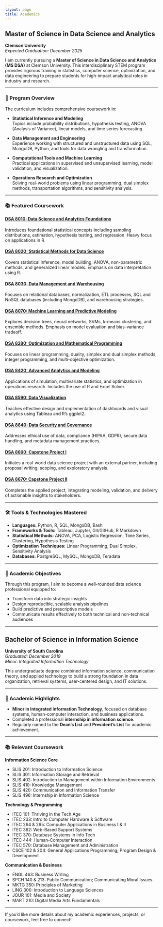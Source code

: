 ```yaml
---
layout: page
title: Academics
---
```


## Master of Science in Data Science and Analytics  
**Clemson University**  
*Expected Graduation: December 2025*

I am currently pursuing a **Master of Science in Data Science and Analytics (MS DSA)** at Clemson University. This interdisciplinary STEM program provides rigorous training in statistics, computer science, optimization, and data engineering to prepare students for high-impact analytical roles in industry and research.

---

### 📘 Program Overview

The curriculum includes comprehensive coursework in:

- **Statistical Inference and Modeling**  
  Topics include probability distributions, hypothesis testing, ANOVA (Analysis of Variance), linear models, and time series forecasting.

- **Data Management and Engineering**  
  Experience working with structured and unstructured data using SQL, MongoDB, Python, and tools for data wrangling and transformation.

- **Computational Tools and Machine Learning**  
  Practical applications in supervised and unsupervised learning, model validation, and visualization.

- **Operations Research and Optimization**  
  Solving real-world problems using linear programming, dual simplex methods, transportation algorithms, and sensitivity analysis.

---

### 📚 Featured Coursework

#### [DSA 8010: Data Science and Analytics Foundations](https://catalog.clemson.edu/preview_course_nopop.php?catoid=29&coid=125347#dsa8010)  
Introduces foundational statistical concepts including sampling distributions, estimation, hypothesis testing, and regression. Heavy focus on applications in R.

#### [DSA 8020: Statistical Methods for Data Science](https://catalog.clemson.edu/preview_course_nopop.php?catoid=29&coid=125348#dsa8020)  
Covers statistical inference, model building, ANOVA, non-parametric methods, and generalized linear models. Emphasis on data interpretation using R.

#### [DSA 8030: Data Management and Warehousing](https://catalog.clemson.edu/preview_course_nopop.php?catoid=29&coid=125349#dsa8030)  
Focuses on relational databases, normalization, ETL processes, SQL and NoSQL databases (including MongoDB), and warehousing strategies.

#### [DSA 8070: Machine Learning and Predictive Modeling](https://catalog.clemson.edu/preview_course_nopop.php?catoid=29&coid=125350#dsa8070)  
Explores decision trees, neural networks, SVMs, k-means clustering, and ensemble methods. Emphasis on model evaluation and bias-variance tradeoff.

#### [DSA 8280: Optimization and Mathematical Programming](https://catalog.clemson.edu/preview_course_nopop.php?catoid=29&coid=125351#dsa8280)  
Focuses on linear programming, duality, simplex and dual simplex methods, integer programming, and multi-objective optimization.

#### [DSA 8420: Advanced Analytics and Modeling](https://catalog.clemson.edu/preview_course_nopop.php?catoid=29&coid=125353#dsa8420)  
Applications of simulation, multivariate statistics, and optimization in operations research. Includes the use of R and Excel Solver.

#### [DSA 8590: Data Visualization](https://catalog.clemson.edu/preview_course_nopop.php?catoid=29&coid=125413#dsa8590)  
Teaches effective design and implementation of dashboards and visual analytics using Tableau and R’s ggplot2.

#### [DSA 8640: Data Security and Governance](https://catalog.clemson.edu/preview_course_nopop.php?catoid=29&coid=125354#dsa8640)  
Addresses ethical use of data, compliance (HIPAA, GDPR), secure data handling, and metadata management practices.

#### [DSA 8660: Capstone Project I](https://catalog.clemson.edu/preview_course_nopop.php?catoid=29&coid=125356#dsa8660)  
Initiates a real-world data science project with an external partner, including proposal writing, scoping, and exploratory analysis.

#### [DSA 8670: Capstone Project II](https://catalog.clemson.edu/preview_course_nopop.php?catoid=29&coid=125415#dsa8670)  
Completes the applied project, integrating modeling, validation, and delivery of actionable insights to stakeholders.

---

### 🛠 Tools & Technologies Mastered

- **Languages:** Python, R, SQL, MongoDB, Bash  
- **Frameworks & Tools:** Tableau, Jupyter, Git/GitHub, R Markdown  
- **Statistical Methods:** ANOVA, PCA, Logistic Regression, Time Series, Clustering, Hypothesis Testing  
- **Optimization Techniques:** Linear Programming, Dual Simplex, Sensitivity Analysis  
- **Databases:** PostgreSQL, MySQL, MongoDB, Teradata  

---

### 🎯 Academic Objectives

Through this program, I aim to become a well-rounded data science professional equipped to:

- Transform data into strategic insights  
- Design reproducible, scalable analysis pipelines  
- Build predictive and prescriptive models  
- Communicate results effectively to both technical and non-technical audiences

---

## Bachelor of Science in Information Science  
**University of South Carolina**  
*Graduated: December 2019*  
*Minor: Integrated Information Technology*

This undergraduate degree combined information science, communication theory, and applied technology to build a strong foundation in data organization, retrieval systems, user-centered design, and IT solutions.

---

### 📘 Academic Highlights

- **Minor in Integrated Information Technology**, focused on database systems, human-computer interaction, and business applications.  
- Completed a professional **internship in information science**.  
- Regularly named to the **Dean’s List** and **President’s List** for academic achievement.  

---

### 📚 Relevant Coursework

**Information Science Core**  
- SLIS 201: Introduction to Information Science  
- SLIS 301: Information Storage and Retrieval  
- SLIS 402: Introduction to Management within Information Environments  
- SLIS 410: Knowledge Management  
- SLIS 420: Communication and Information Transfer  
- SLIS 496: Internship in Information Science  

**Technology & Programming**  
- ITEC 101: Thriving in the Tech Age  
- ITEC 233: Intro to Computer Hardware & Software  
- ITEC 264 & 265: Computer Applications in Business I & II  
- ITEC 362: Web-Based Support Systems  
- ITEC 370: Database Systems in Info Tech  
- ITEC 444: Human-Computer Interaction  
- ITEC 570: Database Management and Administration  
- CSCE 102 & 204: General Applications Programming; Program Design & Development  

**Communication & Business**  
- ENGL 463: Business Writing  
- SPCH 140 & 213: Public Communication; Communicating Moral Issues  
- MKTG 350: Principles of Marketing  
- LING 300: Introduction to Language Sciences  
- JOUR 101: Media and Society  
- MART 210: Digital Media Arts Fundamentals  

---

If you’d like more details about my academic experiences, projects, or coursework, feel free to connect!
